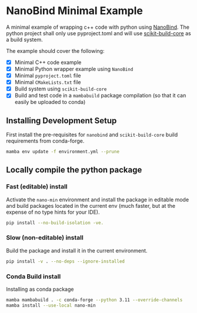 # NanoBind Minimal Example

A minimal example of wrapping c++ code with python using [NanoBind](https://nanobind.readthedocs.io/en/latest/).
The python project shall only use pyproject.toml and will use
[scikit-build-core](https://github.com/scikit-build/scikit-build-core) as a build system.

The example should cover the following:

- [x] Minimal C++ code example
- [x] Minimal Python wrapper example using `NanoBind`
- [x] Minimal `pyproject.toml` file
- [x] Minimal `CMakeLists.txt` file
- [x] Build system using `scikit-build-core`
- [x] Build and test code in a `mambabuild` package compilation (so that it can easily be uploaded to conda)

## Installing Development Setup

First install the pre-requisites for `nanobind` and `scikit-build-core` build requirements from conda-forge.

```bash
mamba env update -f environment.yml --prune
```

## Locally compile the python package

### Fast (editable) install

Activate the `nano-min` environment and install the package in editable mode and build packages
located in the current env (much faster, but at the expense of no type hints for your IDE).

```bash
pip install --no-build-isolation -ve.
```

### Slow (non-editable) install

Build the package and install it in the current environment.

```bash
pip install -v . --no-deps --ignore-installed
```

### Conda Build install

Installing as conda package

```bash
mamba mambabuild . -c conda-forge --python 3.11 --override-channels
mamba install --use-local nano-min
```